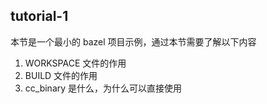 ## tutorial-1
本节是一个最小的 bazel 项目示例，通过本节需要了解以下内容

1. WORKSPACE 文件的作用
2. BUILD 文件的作用
3. cc_binary 是什么，为什么可以直接使用
